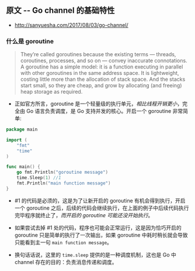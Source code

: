 ## 原文 -- Go channel 的基础特性
* http://sanyuesha.com/2017/08/03/go-channel/


### 什么是 goroutine
> They’re called goroutines because the existing terms — threads, coroutines, processes, and so on — convey inaccurate connotations. A goroutine has a simple model: it is a function executing in parallel with other goroutines in the same address space. It is lightweight, costing little more than the allocation of stack space. And the stacks start small, so they are cheap, and grow by allocating (and freeing) heap storage as required.

* 正如官方所言，goroutine 是一个轻量级的执行单元，_相比线程开销更小_，完全由 Go 语言负责调度，是 Go 支持并发的核心。开启一个 goroutine 非常简单:
```go
package main

import (
	"fmt"
	"time"
)

func main() {
	go fmt.Println("goroutine message")
	time.Sleep(1) //1
	fmt.Println("main function message")
}
```

* #1 的代码是必须的，这是为了让新开启的 goroutine 有机会得到执行，开启一个 goroutine 之后，后续的代码会继续执行，在上面的例子中后续代码执行完毕程序就终止了，_而开启的 goroutine 可能还没开始执行_。

* 如果尝试去掉 #1 处的代码，程序也可能会正常运行，这是因为恰巧开启的 goroutine 只是简单的执行了一次输出，如果 goroutine 中耗时稍长就会导致只能看到主一句 `main function message`。

* 换句话话说，这里的 `time.sleep` 提供的是一种调度机制，这也是 Go 中 channel 存在的目的：负责消息传递和调度。
